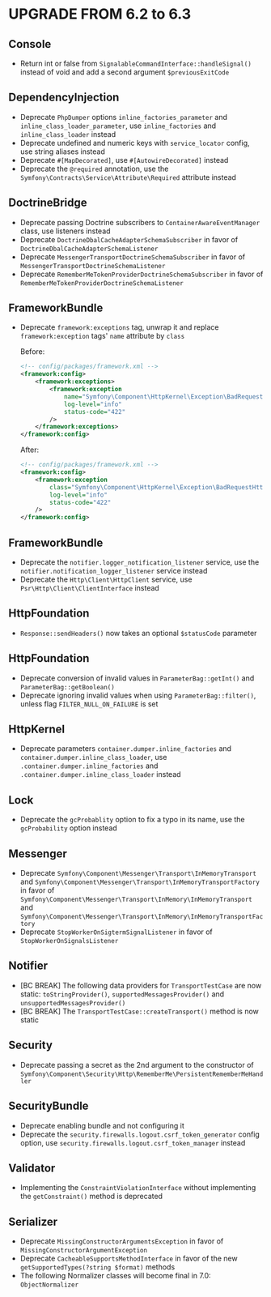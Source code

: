 UPGRADE FROM 6.2 to 6.3
=======================

Console
-------

 * Return int or false from `SignalableCommandInterface::handleSignal()` instead
   of void and add a second argument `$previousExitCode`

DependencyInjection
-------------------

 * Deprecate `PhpDumper` options `inline_factories_parameter` and `inline_class_loader_parameter`, use `inline_factories` and `inline_class_loader` instead
 * Deprecate undefined and numeric keys with `service_locator` config, use string aliases instead
 * Deprecate `#[MapDecorated]`, use `#[AutowireDecorated]` instead
 * Deprecate the `@required` annotation, use the `Symfony\Contracts\Service\Attribute\Required` attribute instead

DoctrineBridge
--------------

 * Deprecate passing Doctrine subscribers to `ContainerAwareEventManager` class, use listeners instead
 * Deprecate `DoctrineDbalCacheAdapterSchemaSubscriber` in favor of `DoctrineDbalCacheAdapterSchemaListener`
 * Deprecate `MessengerTransportDoctrineSchemaSubscriber` in favor of `MessengerTransportDoctrineSchemaListener`
 * Deprecate `RememberMeTokenProviderDoctrineSchemaSubscriber` in favor of `RememberMeTokenProviderDoctrineSchemaListener`

FrameworkBundle
---------------

 * Deprecate `framework:exceptions` tag, unwrap it and replace `framework:exception` tags' `name` attribute by `class`

   Before:
   ```xml
   <!-- config/packages/framework.xml -->
   <framework:config>
       <framework:exceptions>
           <framework:exception
               name="Symfony\Component\HttpKernel\Exception\BadRequestHttpException"
               log-level="info"
               status-code="422"
           />
       </framework:exceptions>
   </framework:config>
   ```

   After:
   ```xml
   <!-- config/packages/framework.xml -->
   <framework:config>
       <framework:exception
           class="Symfony\Component\HttpKernel\Exception\BadRequestHttpException"
           log-level="info"
           status-code="422"
       />
   </framework:config>
   ```

FrameworkBundle
---------------

 * Deprecate the `notifier.logger_notification_listener` service, use the `notifier.notification_logger_listener` service instead
 * Deprecate the `Http\Client\HttpClient` service, use `Psr\Http\Client\ClientInterface` instead

HttpFoundation
--------------

 * `Response::sendHeaders()` now takes an optional `$statusCode` parameter

HttpFoundation
--------------

 * Deprecate conversion of invalid values in `ParameterBag::getInt()` and `ParameterBag::getBoolean()`
 * Deprecate ignoring invalid values when using `ParameterBag::filter()`, unless flag `FILTER_NULL_ON_FAILURE` is set

HttpKernel
----------

 * Deprecate parameters `container.dumper.inline_factories` and `container.dumper.inline_class_loader`, use `.container.dumper.inline_factories` and `.container.dumper.inline_class_loader` instead

Lock
----

 * Deprecate the `gcProbablity` option to fix a typo in its name, use the `gcProbability` option instead

Messenger
---------

 * Deprecate `Symfony\Component\Messenger\Transport\InMemoryTransport` and
   `Symfony\Component\Messenger\Transport\InMemoryTransportFactory` in favor of
   `Symfony\Component\Messenger\Transport\InMemory\InMemoryTransport` and
   `Symfony\Component\Messenger\Transport\InMemory\InMemoryTransportFactory`
 * Deprecate `StopWorkerOnSigtermSignalListener` in favor of `StopWorkerOnSignalsListener`

Notifier
--------

 * [BC BREAK] The following data providers for `TransportTestCase` are now static: `toStringProvider()`, `supportedMessagesProvider()` and `unsupportedMessagesProvider()`
 * [BC BREAK] The `TransportTestCase::createTransport()` method is now static

Security
--------

 * Deprecate passing a secret as the 2nd argument to the constructor of `Symfony\Component\Security\Http\RememberMe\PersistentRememberMeHandler`

SecurityBundle
--------------

 * Deprecate enabling bundle and not configuring it
 * Deprecate the `security.firewalls.logout.csrf_token_generator` config option, use `security.firewalls.logout.csrf_token_manager` instead

Validator
---------

 * Implementing the `ConstraintViolationInterface` without implementing the `getConstraint()` method is deprecated

Serializer
----------

 * Deprecate `MissingConstructorArgumentsException` in favor of `MissingConstructorArgumentException`
 * Deprecate `CacheableSupportsMethodInterface` in favor of the new `getSupportedTypes(?string $format)` methods
 * The following Normalizer classes will become final in 7.0: `ObjectNormalizer`
